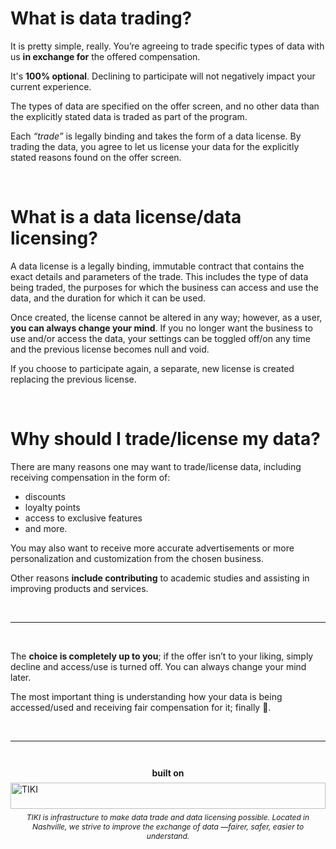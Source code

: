 # What is data trading?
It is pretty simple, really. You’re agreeing to trade specific types of data with us **in exchange for** the offered compensation.

It's **100% optional**. Declining to participate will not negatively impact your current experience.

The types of data are specified on the offer screen, and no other data than the explicitly stated data is traded as part of the program.

Each _“trade”_ is legally binding and takes the form of a data license. By trading the data, you agree to let us license your data for the explicitly stated reasons found on the offer screen.

<br />

# What is a data license/data licensing?

A data license is a legally binding, immutable contract that contains the exact details and parameters of the trade. This includes the type of data being traded, the purposes for which the business can access and use the data, and the duration for which it can be used.

Once created, the license cannot be altered in any way; however, as a user, **you can always change your mind**. If you no longer want the business to use and/or access the data, your settings can be toggled off/on any time and the previous license becomes null and void.

If you choose to participate again, a separate, new license is created replacing the previous license.

<br />

# Why should I trade/license my data?

There are many reasons one may want to trade/license data, including receiving compensation in the form of:
- discounts
- loyalty points
- access to exclusive features
- and more.

You may also want to receive more accurate advertisements or more personalization and customization from the chosen business.

Other reasons **include contributing** to academic studies and assisting in improving products and services.

<br />

---

<br />

The **choice is completely up to you**; if the offer isn’t to your liking, simply decline and access/use is turned off. You can always change your mind later.

The most important thing is understanding how your data is being accessed/used and receiving fair compensation for it; finally 🥳.

<br />

---

<div style="margin: 3em 0;">
    <strong style="text-align: center; margin-bottom: 0.5em; display: block">built on</strong>
    <a href="https://mytiki.com">
        <img alt="TIKI" src="https://cdn.mytiki.com/assets/icon-logo.svg"
        style="height:3em; margin: auto; width: 100%;">
    </a>
    <div style="font-size: 12px; font-style: italic; margin-top: 0.5em; text-align: center">
        TIKI is infrastructure to make data trade and data licensing possible. Located in Nashville, we strive to improve the exchange of data —fairer, safer, easier to understand.
    </div>
</div>
